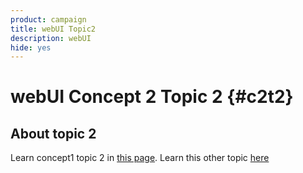 ```yaml
---
product: campaign
title: webUI Topic2
description: webUI
hide: yes
---
```

# webUI Concept 2 Topic 2 {#c2t2}

## About topic 2

Learn concept1 topic 2 in [this page](../concept1/topic2.md).
Learn this other topic [here](../../automation/workflow/about-workflows.md)